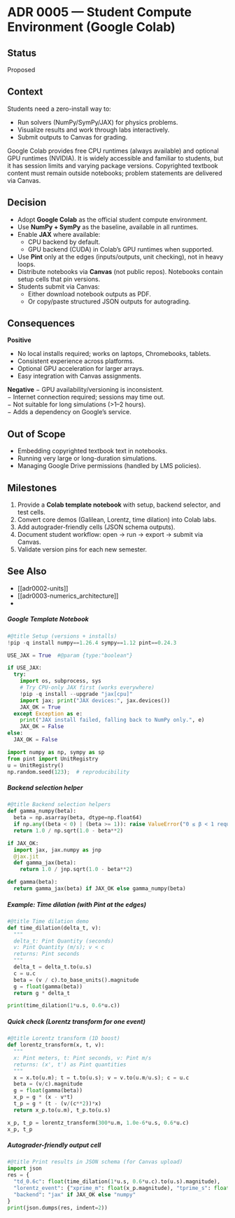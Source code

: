 # ADR 0005 — Student Compute Environment (Google Colab)

## Status
Proposed

## Context
Students need a zero-install way to:
- Run solvers (NumPy/SymPy/JAX) for physics problems.
- Visualize results and work through labs interactively.
- Submit outputs to Canvas for grading.

Google Colab provides free CPU runtimes (always available) and optional GPU runtimes (NVIDIA). It is widely accessible and familiar to students, but it has session limits and varying package versions. Copyrighted textbook content must remain outside notebooks; problem statements are delivered via Canvas.

## Decision
- Adopt **Google Colab** as the official student compute environment.
- Use **NumPy + SymPy** as the baseline, available in all runtimes.
- Enable **JAX** where available:
  - CPU backend by default.
  - GPU backend (CUDA) in Colab’s GPU runtimes when supported.
- Use **Pint** only at the edges (inputs/outputs, unit checking), not in heavy loops.
- Distribute notebooks via **Canvas** (not public repos). Notebooks contain setup cells that pin versions.
- Students submit via Canvas:
  - Either download notebook outputs as PDF.
  - Or copy/paste structured JSON outputs for autograding.

## Consequences
**Positive**
+ No local installs required; works on laptops, Chromebooks, tablets.
+ Consistent experience across platforms.
+ Optional GPU acceleration for larger arrays.
+ Easy integration with Canvas assignments.

**Negative**
− GPU availability/versioning is inconsistent.  
− Internet connection required; sessions may time out.  
− Not suitable for long simulations (>1–2 hours).  
− Adds a dependency on Google’s service.

## Out of Scope
- Embedding copyrighted textbook text in notebooks.
- Running very large or long-duration simulations.
- Managing Google Drive permissions (handled by LMS policies).

## Milestones
1. Provide a **Colab template notebook** with setup, backend selector, and test cells.
2. Convert core demos (Galilean, Lorentz, time dilation) into Colab labs.
3. Add autograder-friendly cells (JSON schema outputs).
4. Document student workflow: open → run → export → submit via Canvas.
5. Validate version pins for each new semester.

## See Also
- [[adr0002-units]]
- [[adr0003-numerics_architecture]]
- 



##### Google Template Notebook
```python
#@title Setup (versions + installs)
!pip -q install numpy==1.26.4 sympy==1.12 pint==0.24.3

USE_JAX = True  #@param {type:"boolean"}

if USE_JAX:
  try:
    import os, subprocess, sys
    # Try CPU-only JAX first (works everywhere)
    !pip -q install --upgrade "jax[cpu]"
    import jax; print("JAX devices:", jax.devices())
    JAX_OK = True
  except Exception as e:
    print("JAX install failed, falling back to NumPy only.", e)
    JAX_OK = False
else:
  JAX_OK = False

import numpy as np, sympy as sp
from pint import UnitRegistry
u = UnitRegistry()
np.random.seed(123);  # reproducibility

```

##### Backend selection helper
```python
#@title Backend selection helpers
def gamma_numpy(beta):
  beta = np.asarray(beta, dtype=np.float64)
  if np.any((beta < 0) | (beta >= 1)): raise ValueError("0 ≤ β < 1 required")
  return 1.0 / np.sqrt(1.0 - beta**2)

if JAX_OK:
  import jax, jax.numpy as jnp
  @jax.jit
  def gamma_jax(beta):
    return 1.0 / jnp.sqrt(1.0 - beta**2)

def gamma(beta):
  return gamma_jax(beta) if JAX_OK else gamma_numpy(beta)
```

##### Example: Time dilation (with Pint at the edges)
```python
#@title Time dilation demo
def time_dilation(delta_t, v):
  """
  delta_t: Pint Quantity (seconds)
  v: Pint Quantity (m/s); v < c
  returns: Pint seconds
  """
  delta_t = delta_t.to(u.s)
  c = u.c
  beta = (v / c).to_base_units().magnitude
  g = float(gamma(beta))
  return g * delta_t

print(time_dilation(1*u.s, 0.6*u.c))
```

##### Quick check (Lorentz transform for one event)
```python
#@title Lorentz transform (1D boost)
def lorentz_transform(x, t, v):
  """
  x: Pint meters, t: Pint seconds, v: Pint m/s
  returns: (x', t') as Pint quantities
  """
  x = x.to(u.m); t = t.to(u.s); v = v.to(u.m/u.s); c = u.c
  beta = (v/c).magnitude
  g = float(gamma(beta))
  x_p = g * (x - v*t)
  t_p = g * (t - (v/(c**2))*x)
  return x_p.to(u.m), t_p.to(u.s)

x_p, t_p = lorentz_transform(300*u.m, 1.0e-6*u.s, 0.6*u.c)
x_p, t_p
```

##### Autograder-friendly output cell
```python
#@title Print results in JSON schema (for Canvas upload)
import json
res = {
  "td_0.6c": float(time_dilation(1*u.s, 0.6*u.c).to(u.s).magnitude),
  "lorentz_event": {"xprime_m": float(x_p.magnitude), "tprime_s": float(t_p.magnitude)},
  "backend": "jax" if JAX_OK else "numpy"
}
print(json.dumps(res, indent=2))
```